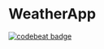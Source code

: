 # WeatherApp

[![codebeat badge](https://codebeat.co/badges/adc7bc92-cfc7-4f0d-acda-357bffa6d1a5)](https://codebeat.co/projects/github-com-ssuhanov-weatherapp-master)
